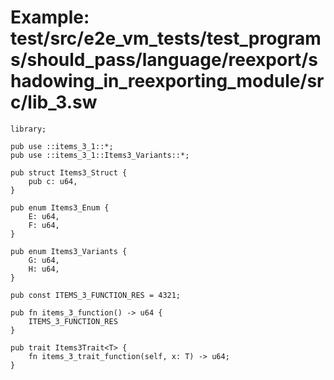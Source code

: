 # Example: test/src/e2e_vm_tests/test_programs/should_pass/language/reexport/shadowing_in_reexporting_module/src/lib_3.sw

```sway
library;

pub use ::items_3_1::*;
pub use ::items_3_1::Items3_Variants::*;

pub struct Items3_Struct {
    pub c: u64,
}

pub enum Items3_Enum {
    E: u64,
    F: u64,
}

pub enum Items3_Variants {
    G: u64,
    H: u64,
}

pub const ITEMS_3_FUNCTION_RES = 4321;

pub fn items_3_function() -> u64 {
    ITEMS_3_FUNCTION_RES
}

pub trait Items3Trait<T> {
    fn items_3_trait_function(self, x: T) -> u64;
}

```
